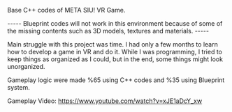 Base C++ codes of META SIU! VR Game.

----- Blueprint codes will not work in this environment because of some of the missing contents such as 3D models, textures and materials. -----

Main struggle with this project was time. I had only a few months to learn how to develop a game in VR and do it. While I was programming, I tried to keep things as organized as I could, but in the end, some things might look unorganized.

Gameplay logic were made %65 using C++ codes and %35 using Blueprint system.

Gameplay Video: https://www.youtube.com/watch?v=xJE1aDcY_xw
